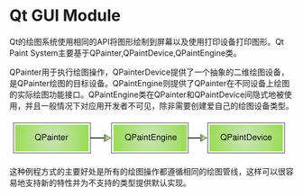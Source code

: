 # Qt GUI Module

Qt的绘图系统使用相同的API将图形绘制到屏幕以及使用打印设备打印图形。Qt Paint System主要基于QPainter,QPaintDevice,QPaintEngine类。

QPainter用于执行绘图操作，QPainterDevice提供了一个抽象的二维绘图设备，是QPainter绘图的目标设备。QPaintEngine则提供了QPainter在不同设备上绘图的实际绘图功能接口。QPaintEngine类在QPainter和QPaintDevice间隐式地被使用，并且一般情况下对应用开发者不可见，除非需要创建爱自己的绘图设备类型。

![](PaintSystem.PNG)

这种例程方式的主要好处是所有的绘图操作都遵循相同的绘图管线，这样可以很容易地支持新的特性并为不支持的类型提供默认实现。